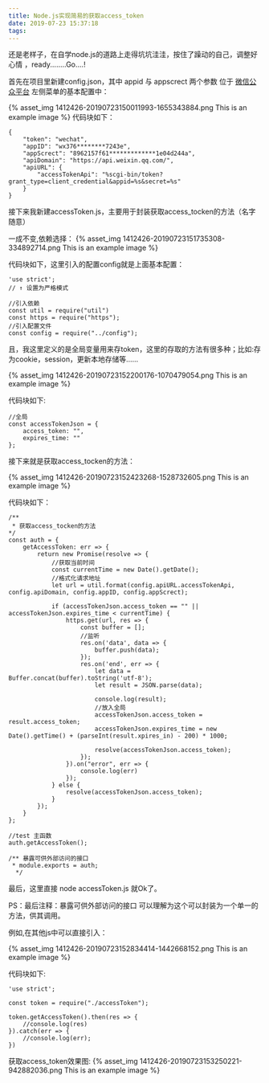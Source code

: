 ```yaml
---
title: Node.js实现简易的获取access_token
date: 2019-07-23 15:37:18
tags:
---
```


还是老样子，在自学node.js的道路上走得坑坑洼洼，按住了躁动的自己，调整好心情 ，ready........Go....! 

首先在项目里新建config.json，其中 appid 与 appscrect 两个参数 位于 [微信公众平台](https://mp.weixin.qq.com) 左侧菜单的基本配置中：

{% asset_img 1412426-20190723150011993-1655343884.png This is an example image %}
代码块如下：
```
{
    "token": "wechat",
    "appID": "wx376********7243e",
    "appScrect": "8962157f61*************1e04d244a",
    "apiDomain": "https://api.weixin.qq.com/",
    "apiURL": {
        "accessTokenApi": "%scgi-bin/token?grant_type=client_credential&appid=%s&secret=%s"
    }
}
```
接下来我新建accessToken.js，主要用于封装获取access_tocken的方法（名字随意）

一成不变,依赖选择：
{% asset_img 1412426-20190723151735308-334892714.png This is an example image %}

代码块如下，这里引入的配置config就是上面基本配置：
```
'use strict';
// ↑ 设置为严格模式

//引入依赖
const util = require("util")
const https = require("https");
//引入配置文件
const config = require("../config");
```
且，我这里定义的是全局变量用来存token，这里的存取的方法有很多种；比如:存为cookie，session，更新本地存储等......

{% asset_img 1412426-20190723152200176-1070479054.png This is an example image %}

代码块如下:
```
//全局
const accessTokenJson = {
    access_token: "",
    expires_time: ""
};
```

接下来就是获取access_tocken的方法：

{% asset_img 1412426-20190723152423268-1528732605.png This is an example image %}

代码块如下：

```
/** 
 * 获取access_tocken的方法
*/
const auth = {
    getAccessToken: err => {
        return new Promise(resolve => {
            //获取当前时间
            const currentTime = new Date().getDate();
            //格式化请求地址
            let url = util.format(config.apiURL.accessTokenApi, config.apiDomain, config.appID, config.appScrect);

            if (accessTokenJson.access_token == "" || accessTokenJson.expires_time < currentTime) {
                https.get(url, res => {
                    const buffer = [];
                    //监听
                    res.on('data', data => {
                        buffer.push(data);
                    });
                    res.on('end', err => {
                        let data = Buffer.concat(buffer).toString('utf-8');
                        let result = JSON.parse(data);

                        console.log(result);
                        //放入全局
                        accessTokenJson.access_token = result.access_token;
                        accessTokenJson.expires_time = new Date().getTime() + (parseInt(result.xpires_in) - 200) * 1000;

                        resolve(accessTokenJson.access_token);
                    });
                }).on("error", err => {
                    console.log(err)
                });
            } else {
                resolve(accessTokenJson.access_token);
            }
        });
    }
};

//test 主函数
auth.getAccessToken();

/** 暴露可供外部访问的接口
 * module.exports = auth;
  */
```

最后，这里直接 node accessToken.js 就Ok了。

PS：最后注释：暴露可供外部访问的接口 可以理解为这个可以封装为一个单一的方法，供其调用。

例如,在其他js中可以直接引入：

{% asset_img 1412426-20190723152834414-1442668152.png This is an example image %}

代码块如下:

```
'use strict';

const token = require("./accessToken");

token.getAccessToken().then(res => {
    //console.log(res)
}).catch(err => {
    //console.log(err);
})

```
获取access_token效果图:
{% asset_img 1412426-20190723153250221-942882036.png This is an example image %}

